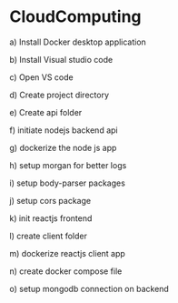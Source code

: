 # CloudComputing

a)	Install Docker desktop application

b)	Install Visual studio code


c)	Open VS code

d)	Create project directory


e)	Create api folder

f)	initiate nodejs backend api


g)	dockerize the node js app

h)	setup morgan for better logs


i)	setup body-parser packages

j)	setup cors package


k)	init reactjs frontend

l)	create client folder


m)	dockerize reactjs client app

n)	create docker compose file


o)	setup mongodb connection on backend
